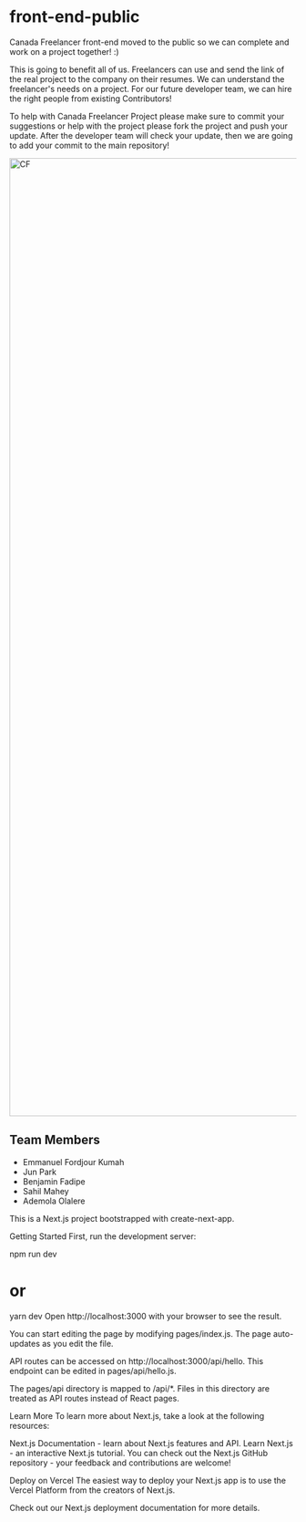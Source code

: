 # front-end-public

Canada Freelancer front-end moved to the public so we can complete and work on a project together! :)

This is going to benefit all of us.
Freelancers can use and send the link of the real project to the company on their resumes.
We can understand the freelancer's needs on a project.
For our future developer team, we can hire the right people from existing Contributors!

To help with Canada Freelancer Project please make sure to commit your suggestions or help with the project please fork the project and push your update.
After the developer team will check your update, then we are going to add your commit to the main repository!

<img width="1680" alt="CF" src="https://user-images.githubusercontent.com/34953799/204886607-d56cb385-4716-44c0-b2e9-f93535b4c49e.png">

## Team Members

- Emmanuel Fordjour Kumah
- Jun Park
- Benjamin Fadipe
- Sahil Mahey
- Ademola Olalere

This is a Next.js project bootstrapped with create-next-app.

Getting Started
First, run the development server:

npm run dev

# or

yarn dev
Open http://localhost:3000 with your browser to see the result.

You can start editing the page by modifying pages/index.js. The page auto-updates as you edit the file.

API routes can be accessed on http://localhost:3000/api/hello. This endpoint can be edited in pages/api/hello.js.

The pages/api directory is mapped to /api/\*. Files in this directory are treated as API routes instead of React pages.

Learn More
To learn more about Next.js, take a look at the following resources:

Next.js Documentation - learn about Next.js features and API.
Learn Next.js - an interactive Next.js tutorial.
You can check out the Next.js GitHub repository - your feedback and contributions are welcome!

Deploy on Vercel
The easiest way to deploy your Next.js app is to use the Vercel Platform from the creators of Next.js.

Check out our Next.js deployment documentation for more details.
